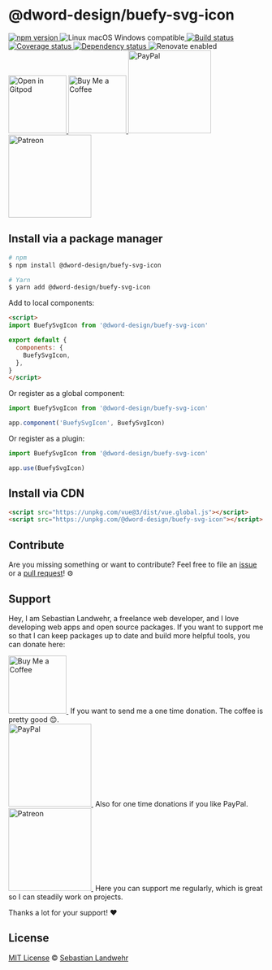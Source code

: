 <!-- TITLE/ -->
# @dword-design/buefy-svg-icon
<!-- /TITLE -->

<!-- BADGES/ -->
  <p>
    <a href="https://npmjs.org/package/@dword-design/buefy-svg-icon">
      <img
        src="https://img.shields.io/npm/v/@dword-design/buefy-svg-icon.svg"
        alt="npm version"
      >
    </a><img src="https://img.shields.io/badge/os-linux%20%7C%C2%A0macos%20%7C%C2%A0windows-blue" alt="Linux macOS Windows compatible"><a href="https://github.com/dword-design/buefy-svg-icon/actions">
      <img
        src="https://github.com/dword-design/buefy-svg-icon/workflows/build/badge.svg"
        alt="Build status"
      >
    </a><a href="https://codecov.io/gh/dword-design/buefy-svg-icon">
      <img
        src="https://codecov.io/gh/dword-design/buefy-svg-icon/branch/master/graph/badge.svg"
        alt="Coverage status"
      >
    </a><a href="https://david-dm.org/dword-design/buefy-svg-icon">
      <img src="https://img.shields.io/david/dword-design/buefy-svg-icon" alt="Dependency status">
    </a><img src="https://img.shields.io/badge/renovate-enabled-brightgreen" alt="Renovate enabled"><br/><a href="https://gitpod.io/#https://github.com/dword-design/buefy-svg-icon">
      <img
        src="https://gitpod.io/button/open-in-gitpod.svg"
        alt="Open in Gitpod"
        width="114"
      >
    </a><a href="https://www.buymeacoffee.com/dword">
      <img
        src="https://www.buymeacoffee.com/assets/img/guidelines/download-assets-sm-2.svg"
        alt="Buy Me a Coffee"
        width="114"
      >
    </a><a href="https://paypal.me/SebastianLandwehr">
      <img
        src="https://sebastianlandwehr.com/images/paypal.svg"
        alt="PayPal"
        width="163"
      >
    </a><a href="https://www.patreon.com/dworddesign">
      <img
        src="https://sebastianlandwehr.com/images/patreon.svg"
        alt="Patreon"
        width="163"
      >
    </a>
</p>
<!-- /BADGES -->

<!-- DESCRIPTION/ -->

<!-- /DESCRIPTION -->

<!-- INSTALL/ -->
## Install via a package manager

```bash
# npm
$ npm install @dword-design/buefy-svg-icon

# Yarn
$ yarn add @dword-design/buefy-svg-icon
```

Add to local components:

```html
<script>
import BuefySvgIcon from '@dword-design/buefy-svg-icon'

export default {
  components: {
    BuefySvgIcon,
  },
}
</script>
```

Or register as a global component:

```js
import BuefySvgIcon from '@dword-design/buefy-svg-icon'

app.component('BuefySvgIcon', BuefySvgIcon)
```

Or register as a plugin:

```js
import BuefySvgIcon from '@dword-design/buefy-svg-icon'

app.use(BuefySvgIcon)
```

## Install via CDN

```html
<script src="https://unpkg.com/vue@3/dist/vue.global.js"></script>
<script src="https://unpkg.com/@dword-design/buefy-svg-icon"></script>
```
<!-- /INSTALL -->

<!-- LICENSE/ -->
## Contribute

Are you missing something or want to contribute? Feel free to file an [issue](https://github.com/dword-design/buefy-svg-icon/issues) or a [pull request](https://github.com/dword-design/buefy-svg-icon/pulls)! ⚙️

## Support

Hey, I am Sebastian Landwehr, a freelance web developer, and I love developing web apps and open source packages. If you want to support me so that I can keep packages up to date and build more helpful tools, you can donate here:

<p>
  <a href="https://www.buymeacoffee.com/dword">
    <img
      src="https://www.buymeacoffee.com/assets/img/guidelines/download-assets-sm-2.svg"
      alt="Buy Me a Coffee"
      width="114"
    >
  </a>&nbsp;If you want to send me a one time donation. The coffee is pretty good 😊.<br/>
  <a href="https://paypal.me/SebastianLandwehr">
    <img
      src="https://sebastianlandwehr.com/images/paypal.svg"
      alt="PayPal"
      width="163"
    >
  </a>&nbsp;Also for one time donations if you like PayPal.<br/>
  <a href="https://www.patreon.com/dworddesign">
    <img
      src="https://sebastianlandwehr.com/images/patreon.svg"
      alt="Patreon"
      width="163"
    >
  </a>&nbsp;Here you can support me regularly, which is great so I can steadily work on projects.
</p>

Thanks a lot for your support! ❤️

## License

[MIT License](https://opensource.org/license/mit/) © [Sebastian Landwehr](https://sebastianlandwehr.com)
<!-- /LICENSE -->
